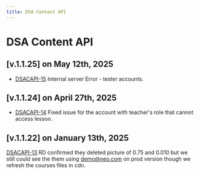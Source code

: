```yaml
---
title: DSA Content API
---
```


# DSA Content API

## [v.1.1.25] on May 12th, 2025
- [DSACAPI-15](https://dyned.myjetbrains.com/youtrack/issue/DSACAPI-15) Internal server Error - tester accounts.

## [v.1.1.24] on April 27th, 2025
- [DSACAPI-14](https://dyned.myjetbrains.com/youtrack/issue/DSACAPI-14) Fixed issue for the account with teacher's role that cannot access lesson.

## [v.1.1.22] on January 13th, 2025
[DSACAPI-13](https://dyned.myjetbrains.com/youtrack/issue/DSACAPI-13) RD confirmed they deleted picture of 0.75 and 0.010 but we still could see the them using demo@neo.com on prod version though we refresh the courses files in cdn.
